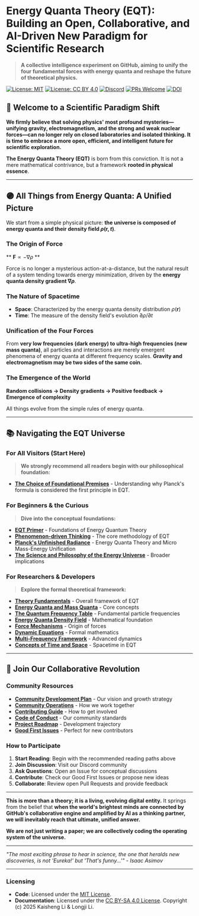 # Energy Quanta Theory (EQT): Building an Open, Collaborative, and AI-Driven New Paradigm for Scientific Research

> **A collective intelligence experiment on GitHub, aiming to unify the four fundamental forces with energy quanta and reshape the future of theoretical physics.**

[![License: MIT](https://img.shields.io/badge/License-MIT-green.svg)](LICENSE-CODE)
[![License: CC BY 4.0](https://img.shields.io/badge/License-CC%20BY%204.0-lightgrey.svg)](LICENSE-DOCS)
[![Discord](https://img.shields.io/badge/Discord-Join%20the%20Conversation-7289da)](https://discord.gg/your-actual-link)
[![PRs Welcome](https://img.shields.io/badge/PRs-Welcome-brightgreen.svg)](community/03-contributing.md)
[![DOI](https://zenodo.org/badge/DOI/10.5281/zenodo.17373250.svg)](https://doi.org/10.5281/zenodo.17373250)

## 🚀 Welcome to a Scientific Paradigm Shift

**We firmly believe that solving physics' most profound mysteries—unifying gravity, electromagnetism, and the strong and weak nuclear forces—can no longer rely on closed laboratories and isolated thinking. It is time to embrace a more open, efficient, and intelligent future for scientific exploration.**

**The Energy Quanta Theory (EQT)** is born from this conviction. It is not a mere mathematical contrivance, but a framework **rooted in physical essence**.

---

## 🟣 All Things from Energy Quanta: A Unified Picture

We start from a simple physical picture: **the universe is composed of energy quanta and their density field $\rho(\mathbf{r}, t)$**.

### The Origin of Force
** $\mathbf{F} \propto -\nabla \rho$ **

Force is no longer a mysterious action-at-a-distance, but the natural result of a system tending towards energy minimization, driven by the **energy quanta density gradient $\nabla \rho$**.

### The Nature of Spacetime
- **Space**: Characterized by the energy quanta density distribution $\rho(\mathbf{r})$
- **Time**: The measure of the density field's evolution $\partial \rho / \partial t$

### Unification of the Four Forces
From **very low frequencies (dark energy) to ultra-high frequencies (new mass quanta)**, all particles and interactions are merely emergent phenomena of energy quanta at different frequency scales. **Gravity and electromagnetism may be two sides of the same coin.**

### The Emergence of the World
**Random collisions → Density gradients → Positive feedback → Emergence of complexity**

All things evolve from the simple rules of energy quanta.

---

## 📚 Navigating the EQT Universe

### For All Visitors (Start Here)
> **We strongly recommend all readers begin with our philosophical foundation:**

- [**The Choice of Foundational Premises**](docs/Origin/) - Understanding why Planck's formula is considered the first principle in EQT.

### For Beginners & the Curious
> **Dive into the conceptual foundations:**

- [**EQT Primer**](docs/tutorials/EQT-Primer.md/) - Foundations of Energy Quantum Theory
- [**Phenomenon-driven Thinking**](docs/tutorials/Phenomenon-driven-thinking/) - The core methodology of EQT
- [**Planck's Unfinished Radiance**](docs/tutorials/Planck-Unfinished-Radiance/) - Energy Quanta Theory and Micro Mass-Energy Unification
- [**The Science and Philosophy of the Energy Universe**](docs/tutorials/The-Science-and-Philosophy-of-the-Energy-Universe/) - Broader implications

### For Researchers & Developers
> **Explore the formal theoretical framework:**

- [**Theory Fundamentals**](docs/theory/01-fundamentals.md) - Overall framework of EQT
- [**Energy Quanta and Mass Quanta**](docs/theory/02-Energy-Quanta-and-Mass-Quanta.md) - Core concepts
- [**The Quantum Frequency Table**](docs/theory/03-The-Quantum-Frequency-Table.md) - Fundamental particle frequencies
- [**Energy Quanta Density Field**](docs/theory/04-Energy-Quanta-Density-Field.md) - Mathematical foundation
- [**Force Mechanisms**](docs/theory/05-Force.md) - Origin of forces
- [**Dynamic Equations**](docs/theory/06-Dynamic-Equations-of-Energy-Quanta-Theory.md) - Formal mathematics
- [**Multi-Frequency Framework**](docs/theory/07-Multi-Frequency-Framework-and-Co-Frequency-Resonance-Mechanism.md) - Advanced dynamics
- [**Concepts of Time and Space**](docs/theory/08-The-Concepts-of-Time-and-Space-in-Energy-Quanta-Theory.md) - Spacetime in EQT

---

## 🤝 Join Our Collaborative Revolution

### Community Resources
- [**Community Development Plan**](community/01-Community-Development-Plan.md) - Our vision and growth strategy
- [**Community Operations**](community/02-Community-Operations.md) - How we work together
- [**Contributing Guide**](community/03-contributing.md) - How to get involved
- [**Code of Conduct**](community/04-code_of_conduct.md) - Our community standards
- [**Project Roadmap**](community/ROADMAP.md) - Development trajectory
- [**Good First Issues**](community/good-first-issues.md) - Perfect for new contributors

### How to Participate
1. **Start Reading**: Begin with the recommended reading paths above
2. **Join Discussion**: Visit our Discord community
3. **Ask Questions**: Open an Issue for conceptual discussions
4. **Contribute**: Check our Good First Issues or propose new ideas
5. **Collaborate**: Review open Pull Requests and provide feedback

---

**This is more than a theory; it is a living, evolving digital entity.** It springs from the belief that **when the world's brightest minds are connected by GitHub's collaborative engine and amplified by AI as a thinking partner, we will inevitably reach that ultimate, unified answer.**

**We are not just writing a paper; we are collectively coding the operating system of the universe.**

---

*"The most exciting phrase to hear in science, the one that heralds new discoveries, is not 'Eureka!' but 'That's funny...'" - Isaac Asimov*

---

### Licensing
- **Code**: Licensed under the [MIT License](LICENSE-CODE).
- **Documentation**: Licensed under the [CC BY-SA 4.0 License](LICENSE-DOCS).
Copyright (c) 2025 Kaisheng Li & Longji Li.
